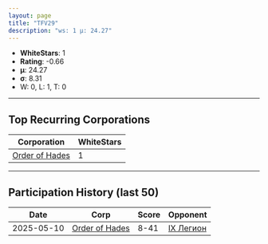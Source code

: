 ```yaml
---
layout: page
title: "TFV29"
description: "ws: 1 μ: 24.27"
---
```

- **WhiteStars**: 1
- **Rating**: -0.66
- **μ**: 24.27  
- **σ**: 8.31
- W: 0, L: 1, T: 0

---

## Top Recurring Corporations

| Corporation | WhiteStars |
| --- | --- |
| [Order of Hades](https://ws.tsl.rocks/corp/2aeceaa4796794f014cd422b48bad9f5627e35a758de0255216a519db709ce81/) | 1 |

---

## Participation History (last 50)

| Date | Corp | Score | Opponent |
| --- | --- | --- | --- |
| 2025-05-10 | [Order of Hades](https://ws.tsl.rocks/corp/2aeceaa4796794f014cd422b48bad9f5627e35a758de0255216a519db709ce81/) | 8-41 | [IX Легион](https://ws.tsl.rocks/corp/1621eab3bcc1ebffe496faadcde81cd31c503b2ac667ef88fbf2d64ea1f9908b/) |